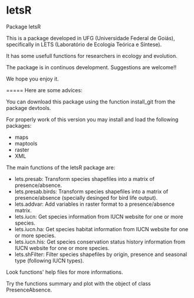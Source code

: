 letsR
=====

Package letsR

This is a package developed in UFG (Universidade Federal de Goiás), 
specifically in LETS (Laboratório de Ecologia Teórica e Síntese).

It has some usefull functions for researchers in ecology and evolution.

The package is in continuos development. Suggestions are welcome!!

We hope you enjoy it.


=====
Here are some advices:

You can download this package using the function install_git from the package devtools. 

For properly work of this version you may install and load the following packages:
- maps
- maptools
- raster
- XML

The main functions of the letsR package are:

- lets.presab: Transform species shapefiles into a matrix of presence/absence. 
- lets.presab.birds: Transform species shapefiles into a matrix of presence/absence (specially desinged for bird life output).
- lets.addvar: Add variables in raster format to a presence/absence matrix.
- lets.iucn: Get species information from IUCN website for one or more species.
- lets.iucn.ha: Get species habitat information from IUCN website for one or more species.
- lets.iucn.his: Get species conservation status history information from IUCN website for one or more species.
- lets.shFilter: Filter species shapefiles by origin, presence and seasonal type (following IUCN types).

Look functions' help files for more informations.

Try the functions summary and plot with the object of class PresenceAbsence.
